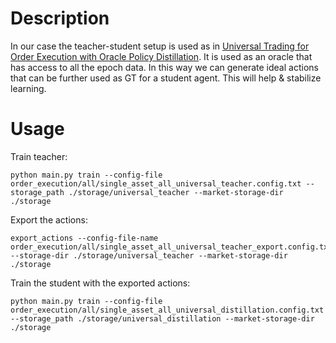 # Description
In our case the teacher-student setup is used as in [Universal Trading for Order Execution with Oracle Policy Distillation](https://arxiv.org/abs/2103.10860).
It is used as an oracle that has access to all the epoch data. In this way we can generate ideal actions that can be further
used as GT for a student agent. This will help & stabilize learning.

# Usage
Train teacher:
```shell
python main.py train --config-file order_execution/all/single_asset_all_universal_teacher.config.txt --storage_path ./storage/universal_teacher --market-storage-dir ./storage
```
Export the actions:
```shell
export_actions --config-file-name order_execution/all/single_asset_all_universal_teacher_export.config.txt --storage-dir ./storage/universal_teacher --market-storage-dir ./storage
```
Train the student with the exported actions:
```shell
python main.py train --config-file order_execution/all/single_asset_all_universal_distillation.config.txt --storage_path ./storage/universal_distillation --market-storage-dir ./storage
```

